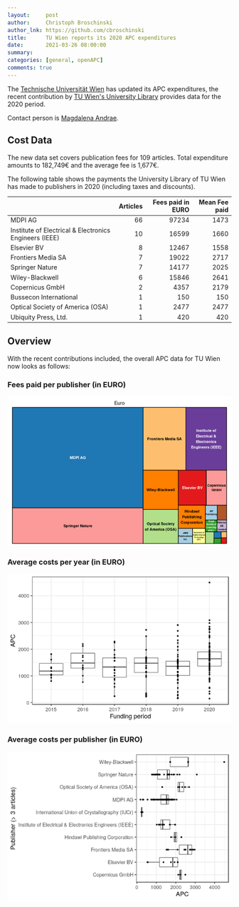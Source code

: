 ```yaml
---
layout:     post
author:     Christoph Broschinski
author_lnk: https://github.com/cbroschinski
title:      TU Wien reports its 2020 APC expenditures
date:       2021-03-26 08:00:00
summary:    
categories: [general, openAPC]
comments: true
---
```





The [Technische Universität Wien](https://www.tuwien.ac.at/en/) has updated its APC expenditures, the recent contribution by [TU Wien's University Library](http://www.ub.tuwien.ac.at/eng) provides data for the 2020 period.

Contact person is [Magdalena Andrae](mailto:open-access@ub.tuwien.ac.at).

## Cost Data



The new data set covers publication fees for 109 articles. Total expenditure amounts to 182,749€ and the average fee is 1,677€.

The following table shows the payments the University Library of TU Wien has made to publishers in 2020 (including taxes and discounts).


|                                                       | Articles| Fees paid in EURO| Mean Fee paid|
|:------------------------------------------------------|--------:|-----------------:|-------------:|
|MDPI AG                                                |       66|             97234|          1473|
|Institute of Electrical & Electronics Engineers (IEEE) |       10|             16599|          1660|
|Elsevier BV                                            |        8|             12467|          1558|
|Frontiers Media SA                                     |        7|             19022|          2717|
|Springer Nature                                        |        7|             14177|          2025|
|Wiley-Blackwell                                        |        6|             15846|          2641|
|Copernicus GmbH                                        |        2|              4357|          2179|
|Bussecon International                                 |        1|               150|           150|
|Optical Society of America (OSA)                       |        1|              2477|          2477|
|Ubiquity Press, Ltd.                                   |        1|               420|           420|

## Overview

With the recent contributions included, the overall APC data for TU Wien now looks as follows: 

### Fees paid per publisher (in EURO)

![plot of chunk tree_tuwien_2021_03_26_full](/figure/tree_tuwien_2021_03_26_full-1.png)

###  Average costs per year (in EURO)

![plot of chunk box_tuwien_2021_03_26_year_full](/figure/box_tuwien_2021_03_26_year_full-1.png)

###  Average costs per publisher (in EURO)

![plot of chunk box_tuwien_2021_03_26_publisher_full](/figure/box_tuwien_2021_03_26_publisher_full-1.png)


